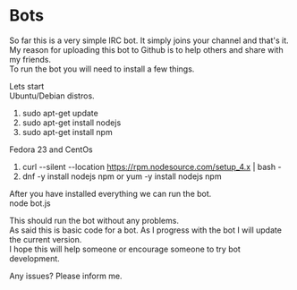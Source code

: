 # Bots
So far this is a very simple IRC bot. It simply joins your channel and that's it. <br>
My reason for uploading this bot to Github is to help others and share with my friends. <br>
To run the bot you will need to install a few things.<br>

Lets start <br>
Ubuntu/Debian distros.<br>
1) sudo apt-get update<br>
2) sudo apt-get install nodejs<br>
3) sudo apt-get install npm<br>

Fedora 23 and CentOs<br>
1) curl --silent --location https://rpm.nodesource.com/setup_4.x | bash - <br>
2) dnf -y install nodejs npm or  yum -y install nodejs npm <br>
 
 
 
 After you have installed everything we can run the bot.<br>
 node bot.js <br>
 
 This should run the bot without any problems. <br>
 As said this is basic code for a bot. As I progress with the bot I will update the current version.<br>
 I hope this will help someone or encourage someone to try bot development.<br>
 
 Any issues? Please inform me.<br>
 
 
